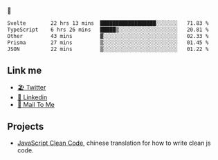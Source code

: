 🤔


<!--START_SECTION:waka-->

```txt
Svelte        22 hrs 13 mins  ██████████████████░░░░░░░   71.83 %
TypeScript    6 hrs 26 mins   █████▒░░░░░░░░░░░░░░░░░░░   20.81 %
Other         43 mins         ▓░░░░░░░░░░░░░░░░░░░░░░░░   02.33 %
Prisma        27 mins         ▒░░░░░░░░░░░░░░░░░░░░░░░░   01.45 %
JSON          22 mins         ▒░░░░░░░░░░░░░░░░░░░░░░░░   01.22 %
```

<!--END_SECTION:waka-->

## Link me

- [🏖️ Twitter](https://twitter.com/yuetong3yu)
- [🧳 Linkedin](https://www.linkedin.com/in/yuetong3yu)
- [📧 Mail To Me](mailto:yuetong3yu@gmail.com)


## Projects 

- [JavaScript Clean Code](https://js-clean-code-cn.vercel.app/), chinese translation for how to write clean js code.
